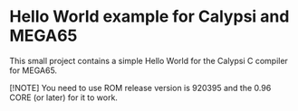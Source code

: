Hello World example for Calypsi and MEGA65
==========================================

This small project contains a simple Hello World for the Calypsi C
compiler for MEGA65.

[!NOTE]
You need to use ROM release version is 920395 and the 0.96 CORE (or later) for it to work.
